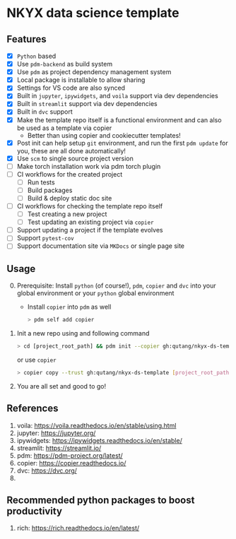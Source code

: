 # NKYX data science template

## Features

* [x] `Python` based
* [x] Use `pdm-backend` as build system
* [x] Use `pdm` as project dependency management system
* [x] Local package is installable to allow sharing
* [x] Settings for VS code are also synced
* [x] Built in `jupyter`, `ipywidgets`, and `voila` support via dev dependencies
* [x] Built in `streamlit` support via dev dependencies
* [x] Built in `dvc` support
* [x] Make the template repo itself is a functional environment and can also be used as a template via copier
  * Better than using copier and cookiecutter templates!
* [x] Post init can help setup `git` environment, and run the first `pdm update` for you, these are all done automatically!
* [x] Use `scm` to single source project version
* [ ] Make torch installation work via pdm torch plugin
* [ ] CI workflows for the created project
  * [ ] Run tests
  * [ ] Build packages
  * [ ] Build & deploy static doc site
* [ ] CI workflows for checking the template repo itself
  * [ ] Test creating a new project
  * [ ] Test updating an existing project via `copier`
* [ ] Support updating a project if the template evolves
* [ ] Support `pytest-cov`
* [ ] Support documentation site via `MKDocs` or single page site

## Usage

0. Prerequisite: Install `python` (of course!), `pdm`, `copier` and `dvc` into your global environment or your `python` global environment

    * Install `copier` into `pdm` as well

        ```bash
        > pdm self add copier
        ```

1. Init a new repo using and following command

    ```bash
    > cd [project_root_path] && pdm init --copier gh:qutang/nkyx-ds-template --UNSAFE
    ```

    or use `copier`

    ```bash
    > copier copy --trust gh:qutang/nkyx-ds-template [project_root_path]
    ```

2. You are all set and good to go!

## References

1. voila: <https://voila.readthedocs.io/en/stable/using.html>
2. jupyter: <https://jupyter.org/>
3. ipywidgets: <https://ipywidgets.readthedocs.io/en/stable/>
4. streamlit: <https://streamlit.io/>
5. pdm: <https://pdm-project.org/latest/>
6. copier: <https://copier.readthedocs.io/>
7. dvc: <https://dvc.org/>
8. 

## Recommended python packages to boost productivity

1. rich: <https://rich.readthedocs.io/en/latest/>
